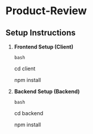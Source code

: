 # Product-Review
## Setup Instructions

1. **Frontend Setup (Client)**
   
   ```bash```
   
   cd client
   
   npm install

2. **Backend Setup (Backend)**
   
   ```bash```
   
   cd backend
   
   npm install
